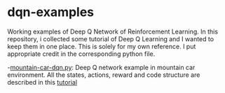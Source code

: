 # dqn-examples
Working examples of Deep Q Network of Reinforcement Learning. In this repository, i collected some tutorial of Deep Q Learning and I wanted to keep them in one place. This is solely for my own reference. I put appropriate credit in the corresponding python file. 

-[mountain-car-dqn.py](mountain-car-dqn.py): Deep Q network example in mountain car environment. All the states, actions, reward and code structure are described in this [tutorial](https://adventuresinmachinelearning.com/reinforcement-learning-tensorflow/)


